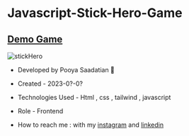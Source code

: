 # Javascript-Stick-Hero-Game
## [Demo Game](https://p-stn.github.io/Javascript-Stick-Hero-Game/)

![stickHero](https://github.com/p-stn/Javascript-Stick-Hero-Game/assets/63667741/f89343f9-4f52-456c-afd3-03e954e5a7e4)






- Developed by Pooya Saadatian 🤙

-  Created - 2023-0?-0?

- Technologies Used - Html , css , tailwind , javascript 

- Role - Frontend

- How to reach me : with my [instagram](https://instagram.com/poya_saadatian) and [linkedin](https://linkedin.com/in/pooya-saadatian-35ab24278)

